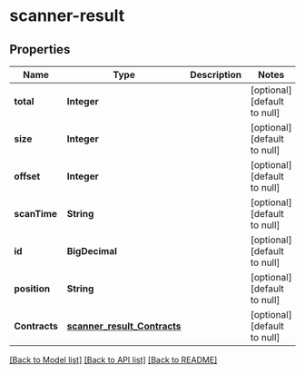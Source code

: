 # scanner-result
## Properties

| Name | Type | Description | Notes |
|------------ | ------------- | ------------- | -------------|
| **total** | **Integer** |  | [optional] [default to null] |
| **size** | **Integer** |  | [optional] [default to null] |
| **offset** | **Integer** |  | [optional] [default to null] |
| **scanTime** | **String** |  | [optional] [default to null] |
| **id** | **BigDecimal** |  | [optional] [default to null] |
| **position** | **String** |  | [optional] [default to null] |
| **Contracts** | [**scanner_result_Contracts**](scanner_result_Contracts.md) |  | [optional] [default to null] |

[[Back to Model list]](../README.md#documentation-for-models) [[Back to API list]](../README.md#documentation-for-api-endpoints) [[Back to README]](../README.md)

